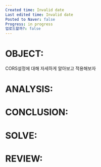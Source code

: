 ```yaml
---
Created time: Invalid date
Last edited time: Invalid date
Posted to Naver: false
Progress: in progress
업로드할까?: false
---
```

# OBJECT:

CORS설정에 대해 자세하게 알아보고 적용해보자

  

# ANALYSIS:

  

# CONCLUSION:

  

# SOLVE:

  

# REVIEW: